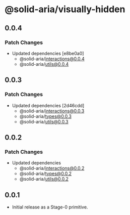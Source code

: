# @solid-aria/visually-hidden

## 0.0.4

### Patch Changes

- Updated dependencies [e8be0a0]
  - @solid-aria/interactions@0.0.4
  - @solid-aria/utils@0.0.4

## 0.0.3

### Patch Changes

- Updated dependencies [2d46cdd]
  - @solid-aria/interactions@0.0.3
  - @solid-aria/types@0.0.3
  - @solid-aria/utils@0.0.3

## 0.0.2

### Patch Changes

- Updated dependencies
  - @solid-aria/interactions@0.0.2
  - @solid-aria/types@0.0.2
  - @solid-aria/utils@0.0.2

## 0.0.1

- Initial release as a Stage-0 primitive.
